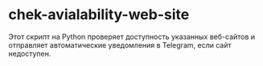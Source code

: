 # chek-avialability-web-site
Этот скрипт на Python проверяет доступность указанных веб-сайтов и отправляет автоматические уведомления в Telegram, если сайт недоступен.
